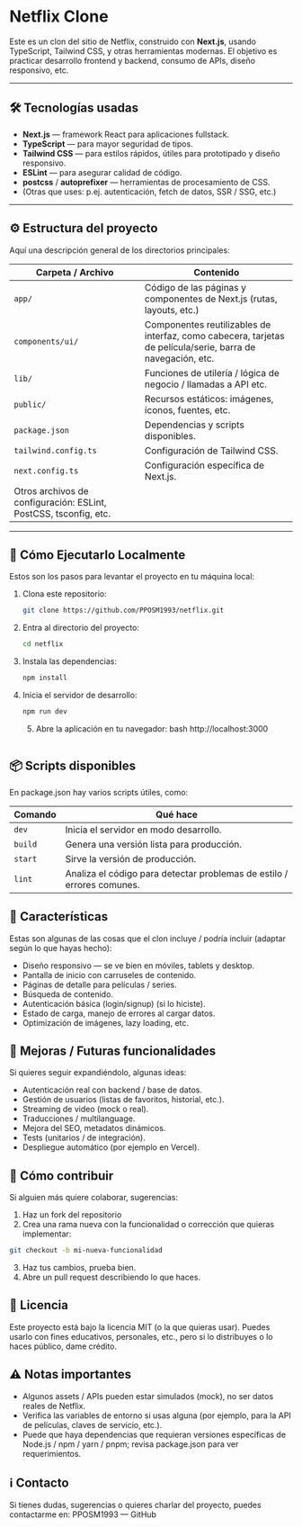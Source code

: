 # Netflix Clone

Este es un clon del sitio de Netflix, construido con **Next.js**, usando TypeScript, Tailwind CSS, y otras herramientas modernas. El objetivo es practicar desarrollo frontend y backend, consumo de APIs, diseño responsivo, etc.

---

## 🛠 Tecnologías usadas

- **Next.js** — framework React para aplicaciones fullstack.  
- **TypeScript** — para mayor seguridad de tipos.  
- **Tailwind CSS** — para estilos rápidos, útiles para prototipado y diseño responsivo.  
- **ESLint** — para asegurar calidad de código.  
- **postcss** / **autoprefixer** — herramientas de procesamiento de CSS.  
- (Otras que uses: p.ej. autenticación, fetch de datos, SSR / SSG, etc.)  

---

## ⚙️ Estructura del proyecto

Aquí una descripción general de los directorios principales:

| Carpeta / Archivo | Contenido |
|------------------|-----------|
| `app/`           | Código de las páginas y componentes de Next.js (rutas, layouts, etc.) |
| `components/ui/` | Componentes reutilizables de interfaz, como cabecera, tarjetas de película/serie, barra de navegación, etc. |
| `lib/`           | Funciones de utilería / lógica de negocio / llamadas a API etc. |
| `public/`        | Recursos estáticos: imágenes, íconos, fuentes, etc. |
| `package.json`   | Dependencias y scripts disponibles. |
| `tailwind.config.ts` | Configuración de Tailwind CSS. |
| `next.config.ts` | Configuración específica de Next.js. |
| Otros archivos de configuración: ESLint, PostCSS, tsconfig, etc. |

---

## 🚀 Cómo Ejecutarlo Localmente

Estos son los pasos para levantar el proyecto en tu máquina local:

1. Clona este repositorio:

   ```bash
   git clone https://github.com/PPOSM1993/netflix.git


2. Entra al directorio del proyecto:

   ```bash
   cd netflix
   ```

3. Instala las dependencias:

   ```bash
   npm install
   ```

4. Inicia el servidor de desarrollo:

   ```bash
   npm run dev
   ```

   5. Abre la aplicación en tu navegador:
bash
      http://localhost:3000
      ```

## 📦 Scripts disponibles

En package.json hay varios scripts útiles, como:

| Comando | Qué hace                                                               |
| ------- | ---------------------------------------------------------------------- |
| `dev`   | Inicia el servidor en modo desarrollo.                                 |
| `build` | Genera una versión lista para producción.                              |
| `start` | Sirve la versión de producción.                                        |
| `lint`  | Analiza el código para detectar problemas de estilo / errores comunes. |


## 📐 Características

Estas son algunas de las cosas que el clon incluye / podría incluir (adaptar según lo que hayas hecho):

- Diseño responsivo — se ve bien en móviles, tablets y desktop.
- Pantalla de inicio con carruseles de contenido.
- Páginas de detalle para películas / series.
- Búsqueda de contenido.
- Autenticación básica (login/signup) (si lo hiciste).
- Estado de carga, manejo de errores al cargar datos.
- Optimización de imágenes, lazy loading, etc.

## 🔮 Mejoras / Futuras funcionalidades

Si quieres seguir expandiéndolo, algunas ideas:

- Autenticación real con backend / base de datos.
- Gestión de usuarios (listas de favoritos, historial, etc.).
- Streaming de video (mock o real).
- Traducciones / multilanguage.
- Mejora del SEO, metadatos dinámicos.
- Tests (unitarios / de integración).
- Despliegue automático (por ejemplo en Vercel).

## 📂 Cómo contribuir

Si alguien más quiere colaborar, sugerencias:

1. Haz un fork del repositorio
2. Crea una rama nueva con la funcionalidad o corrección que quieras implementar:

```bash
git checkout -b mi-nueva-funcionalidad
```

3. Haz tus cambios, prueba bien.
4. Abre un pull request describiendo lo que haces.

## 📄 Licencia

Este proyecto está bajo la licencia MIT (o la que quieras usar).
Puedes usarlo con fines educativos, personales, etc., pero si lo distribuyes o lo haces público, dame crédito.

## ⚠️ Notas importantes

- Algunos assets / APIs pueden estar simulados (mock), no ser datos reales de Netflix.
- Verifica las variables de entorno si usas alguna (por ejemplo, para la API de películas, claves de servicio, etc.).
- Puede que haya dependencias que requieran versiones específicas de Node.js / npm / yarn / pnpm; revisa package.json para   ver requerimientos.

## ℹ️ Contacto

Si tienes dudas, sugerencias o quieres charlar del proyecto, puedes contactarme en:
PPOSM1993 — GitHub

